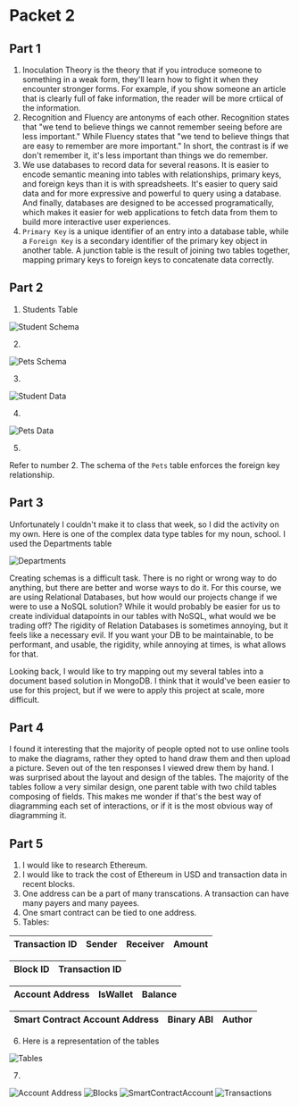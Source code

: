 # Packet 2
## Part 1
1. Inoculation Theory is the theory that if you introduce someone to something in a weak form, they'll learn how to fight it when they encounter stronger forms. For example, if you show someone an article that is clearly full of fake information, the reader will be more crtiical of the information.
2. Recognition and Fluency are antonyms of each other. Recognition states that "we tend to believe things we cannot remember seeing before are less important." While Fluency states that "we tend to believe things that are easy to remember are more important." In short, the contrast is if we don't remember it, it's less important than things we do remember.
3. We use databases to record data for several reasons. It is easier to encode semantic meaning into tables with relationships, primary keys, and foreign keys than it is with spreadsheets. It's easier to query said data and for more expressive and powerful to query using a database. And finally, databases are designed to be accessed programatically, which makes it easier for web applications to fetch data from them to build more interactive user experiences.
4. `Primary Key` is a unique identifier of an entry into a database table, while a `Foreign Key` is a secondary identifier of the primary key object in another table. A junction table is the result of joining two tables together, mapping primary keys to foreign keys to concatenate data correctly.
## Part 2
1. Students Table

![Student Schema](https://github.com/ekivolowitz/LIS351Projects/tree/master/imgs/packet2/StudentsSchema.png)

2.
![Pets Schema](https://github.com/ekivolowitz/LIS351Projects/tree/master/imgs/packet2/PetsSchema.png)

3.
![Student Data](https://github.com/ekivolowitz/LIS351Projects/tree/master/imgs/packet2/StudentsData.png)

4.
![Pets Data](https://github.com/ekivolowitz/LIS351Projects/tree/master/imgs/packet2/DogData.png)

5.
Refer to number 2. The schema of the `Pets` table enforces the foreign key relationship.
 
## Part 3
Unfortunately I couldn't make it to class that week, so I did the activity on my own. Here is one of the complex data type tables for my noun, school. I used the Departments table

![Departments](https://github.com/ekivolowitz/LIS351Projects/tree/master/imgs/packet2/part3.png)

Creating schemas is a difficult task. There is no right or wrong way to do anything, but there are better and worse ways to do it. For this course, we are using Relational Databases, but how would our projects change if we were to use a NoSQL solution? While it would probably be easier for us to create individual datapoints in our tables with NoSQL, what would we be trading off? The rigidity of Relation Databases is sometimes annoying, but it feels like a necessary evil. If you want your DB to be maintainable, to be performant, and usable, the rigidity, while annoying at times, is what allows for that. 

Looking back, I would like to try mapping out my several tables into a document based solution in MongoDB. I think that it would've been easier to use for this project, but if we were to apply this project at scale, more difficult.

## Part 4
I found it interesting that the majority of people opted not to use online tools to make the diagrams, rather they opted to hand draw them and then upload a picture. Seven out of the ten responses I viewed drew them by hand. I was surprised about the layout and design of the tables. The majority of the tables follow a very similar design, one parent table with two child tables composing of fields. This makes me wonder if that's the best way of diagramming each set of interactions, or if it is the most obvious way of diagramming it. 

## Part 5
1. I would like to research Ethereum.
2. I would like to track the cost of Ethereum in USD and transaction data in recent blocks.
3. One address can be a part of many transcations. A transaction can have many payers and many payees. 
4. One smart contract can be tied to one address.
5. Tables:

|Transaction ID|Sender|Receiver|Amount|
|--------------|------|--------|------|

|Block ID|Transaction ID|
|--------|--------------|

|Account Address|IsWallet|Balance|
|--|--|--|

|Smart Contract Account Address|Binary ABI|Author|
|---|---|---|

6. Here is a representation of the tables

![Tables](https://github.com/ekivolowitz/LIS351Projects/tree/master/imgs/packet2/EthTables.png)


7.
![Account Address](https://github.com/ekivolowitz/LIS351Projects/tree/master/imgs/packet2/AccountAddress.png)
![Blocks](https://github.com/ekivolowitz/LIS351Projects/tree/master/packet2/Blocks.png)
![SmartContractAccount](https://github.com/ekivolowitz/LIS351Projects/tree/master/imgs/packet2/SmartContractAccount.png)
![Transactions](https://github.com/ekivolowitz/LIS351Projects/tree/master/imgs/packet2/Transactions.png)
